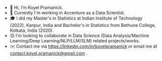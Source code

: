- 👋 Hi, I’m Koyel Pramanick.
- 🏢 Currently I'm working in Accenture as a Data Scientist.
- 🎓 I did my Master's in Statistics at Indian Institute of Technology (2022), Kanpur, India and Bachelor's in Statistics from Bethune College, Kolkata, India (2020).
- 😊 I’m looking to collaborate in Data Science (Data Analysis/Machine Learning/Deep Learning/NLP/LLM/SLM) related projects/works.
- ✉️ Contact me via https://linkedin.com/in/koyelpramanick or email me at contact.koyel.pramanick@gmail.com .

<!---
Koyel1234/Koyel1234 is a ✨ special ✨ repository because its `README.md` (this file) appears on your GitHub profile.
You can click the Preview link to take a look at your changes.
--->
